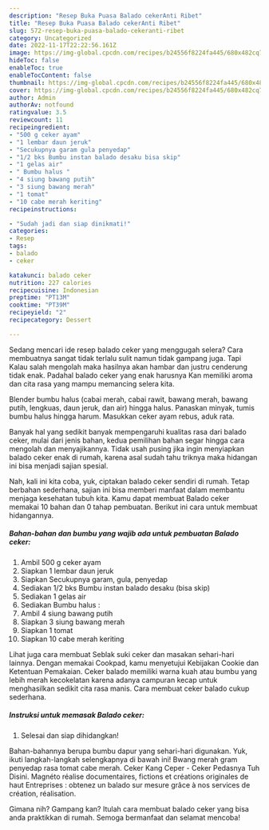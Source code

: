 ```yaml
---
description: "Resep Buka Puasa Balado cekerAnti Ribet"
title: "Resep Buka Puasa Balado cekerAnti Ribet"
slug: 572-resep-buka-puasa-balado-cekeranti-ribet
category: Uncategorized
date: 2022-11-17T22:22:56.161Z
image: https://img-global.cpcdn.com/recipes/b24556f8224fa445/680x482cq70/balado-ceker-foto-resep-utama.jpg
hideToc: false
enableToc: true
enableTocContent: false
thumbnail: https://img-global.cpcdn.com/recipes/b24556f8224fa445/680x482cq70/balado-ceker-foto-resep-utama.jpg
cover: https://img-global.cpcdn.com/recipes/b24556f8224fa445/680x482cq70/balado-ceker-foto-resep-utama.jpg
author: Admin
authorAv: notfound
ratingvalue: 3.5
reviewcount: 11
recipeingredient:
- "500 g ceker ayam"
- "1 lembar daun jeruk"
- "Secukupnya garam gula penyedap"
- "1/2 bks Bumbu instan balado desaku bisa skip"
- "1 gelas air"
- " Bumbu halus "
- "4 siung bawang putih"
- "3 siung bawang merah"
- "1 tomat"
- "10 cabe merah keriting"
recipeinstructions:

- "Sudah jadi dan siap dinikmati!"
categories:
- Resep
tags:
- balado
- ceker

katakunci: balado ceker 
nutrition: 227 calories
recipecuisine: Indonesian
preptime: "PT13M"
cooktime: "PT39M"
recipeyield: "2"
recipecategory: Dessert

---
```



Sedang mencari ide resep balado ceker yang menggugah selera? Cara membuatnya sangat tidak terlalu sulit namun tidak gampang juga. Tapi Kalau salah mengolah maka hasilnya akan hambar dan justru cenderung tidak enak. Padahal balado ceker yang enak harusnya Kan memiliki aroma dan cita rasa yang mampu memancing selera kita.


Blender bumbu halus (cabai merah, cabai rawit, bawang merah, bawang putih, lengkuas, daun jeruk, dan air) hingga halus. Panaskan minyak, tumis bumbu halus hingga harum. Masukkan ceker ayam rebus, aduk rata.

Banyak hal yang sedikit banyak mempengaruhi kualitas rasa dari balado ceker, mulai dari jenis bahan, kedua pemilihan bahan segar hingga cara mengolah dan menyajikannya. Tidak usah pusing jika ingin menyiapkan balado ceker enak di rumah, karena asal sudah tahu triknya maka hidangan ini bisa menjadi sajian spesial.


Nah, kali ini kita coba, yuk, ciptakan balado ceker sendiri di rumah. Tetap berbahan sederhana, sajian ini bisa memberi manfaat dalam membantu menjaga kesehatan tubuh kita. Kamu dapat membuat Balado ceker memakai 10 bahan dan 0 tahap pembuatan. Berikut ini cara untuk membuat hidangannya.

<!--inarticleads1-->

##### Bahan-bahan dan bumbu yang wajib ada untuk pembuatan Balado ceker:

1. Ambil 500 g ceker ayam
1. Siapkan 1 lembar daun jeruk
1. Siapkan Secukupnya garam, gula, penyedap
1. Sediakan 1/2 bks Bumbu instan balado desaku (bisa skip)
1. Sediakan 1 gelas air
1. Sediakan  Bumbu halus :
1. Ambil 4 siung bawang putih
1. Siapkan 3 siung bawang merah
1. Siapkan 1 tomat
1. Siapkan 10 cabe merah keriting


Lihat juga cara membuat Seblak suki ceker dan masakan sehari-hari lainnya. Dengan memakai Cookpad, kamu menyetujui Kebijakan Cookie dan Ketentuan Pemakaian. Ceker balado memiliki warna kuah atau bumbu yang lebih merah kecokelatan karena adanya campuran kecap untuk menghasilkan sedikit cita rasa manis. Cara membuat ceker balado cukup sederhana. 

<!--inarticleads2-->

##### Instruksi untuk memasak Balado ceker:


1. Selesai dan siap dihidangkan!

Bahan-bahannya berupa bumbu dapur yang sehari-hari digunakan. Yuk, ikuti langkah-langkah selengkapnya di bawah ini! Bwang merah gram penyedap rasa tomat cabe merah. Ceker Kang Ceper - Ceker Pedasnya Tuh Disini. Magnéto réalise documentaires, fictions et créations originales de haut Entreprises : obtenez un balado sur mesure grâce à nos services de création, réalisation. 

Gimana nih? Gampang kan? Itulah cara membuat balado ceker yang bisa anda praktikkan di rumah. Semoga bermanfaat dan selamat mencoba!
